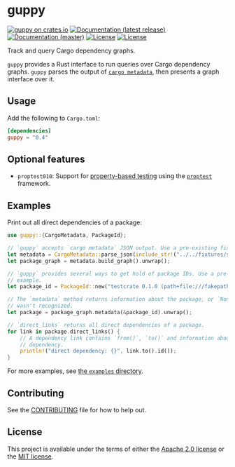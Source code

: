 # guppy

[![guppy on crates.io](https://img.shields.io/crates/v/guppy)](https://crates.io/crates/guppy) [![Documentation (latest release)](https://docs.rs/guppy/badge.svg)](https://docs.rs/guppy/) [![Documentation (master)](https://img.shields.io/badge/docs-master-brightgreen)](https://facebookincubator.github.io/cargo-guppy/guppy/) [![License](https://img.shields.io/badge/license-Apache-green.svg)](../LICENSE-APACHE) [![License](https://img.shields.io/badge/license-MIT-green.svg)](../LICENSE-MIT)

Track and query Cargo dependency graphs.

`guppy` provides a Rust interface to run queries over Cargo dependency graphs. `guppy` parses
the output of  [`cargo metadata`](https://doc.rust-lang.org/cargo/commands/cargo-metadata.html),
then presents a graph interface over it.

## Usage

Add the following to `Cargo.toml`:

```toml
[dependencies]
guppy = "0.4"
```

## Optional features

* `proptest010`: Support for [property-based testing](https://jessitron.com/2013/04/25/property-based-testing-what-is-it/)
  using the [`proptest`](https://altsysrq.github.io/proptest-book/intro.html) framework.

## Examples

Print out all direct dependencies of a package:

```rust
use guppy::{CargoMetadata, PackageId};

// `guppy` accepts `cargo metadata` JSON output. Use a pre-existing fixture for these examples.
let metadata = CargoMetadata::parse_json(include_str!("../../fixtures/small/metadata1.json")).unwrap();
let package_graph = metadata.build_graph().unwrap();

// `guppy` provides several ways to get hold of package IDs. Use a pre-defined one for this
// example.
let package_id = PackageId::new("testcrate 0.1.0 (path+file:///fakepath/testcrate)");

// The `metadata` method returns information about the package, or `None` if the package ID
// wasn't recognized.
let package = package_graph.metadata(&package_id).unwrap();

// `direct_links` returns all direct dependencies of a package.
for link in package.direct_links() {
    // A dependency link contains `from()`, `to()` and information about the specifics of the
    // dependency.
    println!("direct dependency: {}", link.to().id());
}
```

For more examples, see
[the `examples` directory](https://github.com/facebookincubator/cargo-guppy/tree/master/guppy/examples).

## Contributing

See the [CONTRIBUTING](../CONTRIBUTING.md) file for how to help out.

## License

This project is available under the terms of either the [Apache 2.0 license](../LICENSE-APACHE) or the [MIT
license](../LICENSE-MIT).

<!--
README.md is generated from README.tpl by cargo readme. To regenerate:

cargo install cargo-readme
cargo readme > README.md
-->
